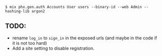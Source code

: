 ```
$ mix phx.gen.auth Accounts User users --binary-id --web Admin --hashing-lib argon2
```

## TODO:

- rename `log_in` to `sign_in` in the exposed urls (and maybe in the code if it is not too hard)
- Add a site setting to disable registration.
